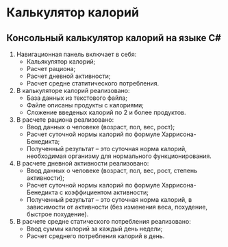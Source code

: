 # Калькулятор калорий

## Консольный калькулятор калорий на языке C#

1. Навигационная панель включает в себя:
    - Кальякулятор калорий;
    - Расчет рациона;
    - Расчет дневной активности;
    - Расчет средне статитического потребления.
2. В калькуляторе калорий реализовано:
    - База данных из текстового файла;
    - Файле описаны продукты с калориями;
    - Сложение введеных калорий по 2 и более продуктов.
3. В расчете рациона реализовано:
    - Ввод данных о человеке (возраст, пол, вес, рост);
    - Расчет суточной нормы калорий по формуле Харрисона-Бенедикта;
    - Полученный результат – это суточная норма калорий, необходимая организму для нормального функционирования.
4. В расчете дневной активности реализовано:
    - Ввод данных о человеке (возраст, пол, вес, рост, степень активности);
    - Расчет суточной нормы калорий по формуле Харрисона-Бенедикта с коэффициентом активности;
    - Полученный результат – это суточная норма калорий, в зависимости от активности (без изменения веса, похудение, быстрое похудение).
5. В расчете средне статического потребления реализовано:
    - Ввод суммы калорий за каждый день недели;
    - Расчет среднего потребления калорий в день.
